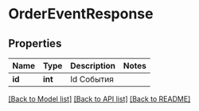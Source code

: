 # OrderEventResponse

## Properties
Name | Type | Description | Notes
------------ | ------------- | ------------- | -------------
**id** | **int** | Id События | 

[[Back to Model list]](../README.md#documentation-for-models) [[Back to API list]](../README.md#documentation-for-api-endpoints) [[Back to README]](../README.md)

